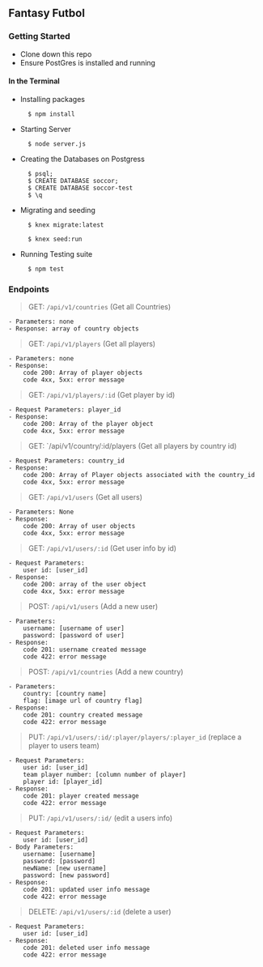 ## Fantasy Futbol

### Getting Started

- Clone down this repo
- Ensure PostGres is installed and running 

#### In the Terminal

- Installing packages

        $ npm install

- Starting Server

        $ node server.js

- Creating the Databases on Postgress
    
        $ psql;
        $ CREATE DATABASE soccor;
        $ CREATE DATABASE soccor-test
        $ \q
    
- Migrating and seeding

        $ knex migrate:latest
    
        $ knex seed:run
    
- Running Testing suite
        
        $ npm test
  
### Endpoints

> GET: `/api/v1/countries` (Get all Countries)

    - Parameters: none
    - Response: array of country objects

> GET: `/api/v1/players` (Get all players)

    - Parameters: none
    - Response: 
        code 200: Array of player objects
        code 4xx, 5xx: error message

> GET: `/api/v1/players/:id` (Get player by id)

    - Request Parameters: player_id
    - Response: 
        code 200: Array of the player object
        code 4xx, 5xx: error message
    
> GET:  `/api/v1/country/:id/players (Get all players by country id)

    - Request Parameters: country_id
    - Response: 
        code 200: Array of Player objects associated with the country_id
        code 4xx, 5xx: error message

> GET:  `/api/v1/users` (Get all users)

    - Parameters: None
    - Response: 
        code 200: Array of user objects
        code 4xx, 5xx: error message
    
> GET:  `/api/v1/users/:id` (Get user info by id)

    - Request Parameters: 
        user id: [user_id]
    - Response: 
        code 200: array of the user object
        code 4xx, 5xx: error message

>POST: `/api/v1/users` (Add a new user)

    - Parameters:
        username: [username of user]
        password: [password of user]
    - Response: 
        code 201: username created message
        code 422: error message
        
>POST: `/api/v1/countries` (Add a new country)

    - Parameters: 
        country: [country name]
        flag: [image url of country flag]
    - Response: 
        code 201: country created message
        code 422: error message 
        
>PUT: `/api/v1/users/:id/:player/players/:player_id` (replace a player to users team)

    - Request Parameters: 
        user id: [user_id]
        team player number: [column number of player]
        player id: [player_id]
    - Response:
        code 201: player created message 
        code 422: error message 

>PUT: `/api/v1/users/:id/` (edit a users info)
    
    - Request Parameters: 
        user id: [user_id]
    - Body Parameters: 
        username: [username]
        password: [password]   
        newName: [new username]
        password: [new password]
    - Response:
        code 201: updated user info message
        code 422: error message 

>DELETE: `/api/v1/users/:id` (delete a user)
    
    - Request Parameters:
        user id: [user_id]
    - Response:
    	code 201: deleted user info message
        code 422: error message

    
